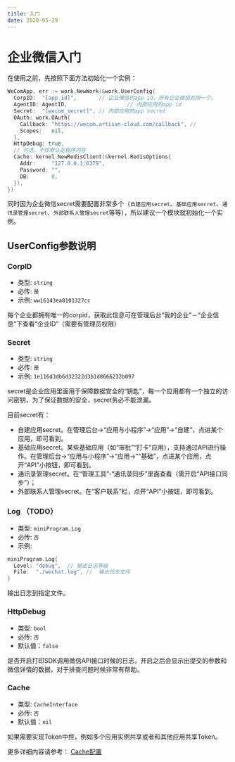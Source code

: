 ```yaml
---
title: 入门
date: 2020-05-29
---
```


# 企业微信入门


在使用之前，先按照下面方法初始化一个实例：

``` go
WeComApp, err := work.NewWork(&work.UserConfig{
  CorpID:  "[app_id]",       // 企业微信的app id，所有企业微信共用一个。
  AgentID: AgentID,                   // 内部应用的app id
  Secret:  "[wecom_secret]", // 内部应用的app secret
  OAuth: work.OAuth{
    Callback: "https://wecom.artisan-cloud.com/callback", //
    Scopes:   nil,
  },
  HttpDebug: true,
  // 可选，不传默认走程序内存
  Cache: kernel.NewRedisClient(&kernel.RedisOptions{
    Addr:     "127.0.0.1:6379",
    Password: "",
    DB:       0,
  }),
})
```

同时因为企业微信secret需要配置非常多个（`自建应用secret`、`基础应用secret`、`通讯录管理secret`、`外部联系人管理secret`等等），所以建议一个模块就初始化一个实例。

## UserConfig参数说明

### CorpID

- 类型: `string`
- 必传: `是`
- 示例: `ww16143ea0101327cc` 

每个企业都拥有唯一的corpid，获取此信息可在管理后台“我的企业”－“企业信息”下查看“企业ID”（需要有管理员权限）

### Secret

- 类型: `string`
- 必传: `是`
- 示例: `1e116d3db6d32322d3b1d8666232b097` 

secret是企业应用里面用于保障数据安全的“钥匙”，每一个应用都有一个独立的访问密钥，为了保证数据的安全，secret务必不能泄漏。

目前secret有：

- 自建应用secret。在管理后台->“应用与小程序”->“应用”->“自建”，点进某个应用，即可看到。
- 基础应用secret。某些基础应用（如“审批”“打卡”应用），支持通过API进行操作。在管理后台->“应用与小程序”->“应用->”“基础”，点进某个应用，点开“API”小按钮，即可看到。
- 通讯录管理secret。在“管理工具”-“通讯录同步”里面查看（需开启“API接口同步”）；
- 外部联系人管理secret。在“客户联系”栏，点开“API”小按钮，即可看到。

### Log （TODO）

- 类型: `miniProgram.Log`
- 必传: `否`
- 示例: 

``` go
miniProgram.Log{
  Level: "debug",  // 输出日志等级
  File:  "./wechat.log", //  输出日志文件
}
```

输出日志到指定文件。

### HttpDebug

- 类型: `bool`
- 必传: `否`
- 默认值：`false`

是否开启打印SDK调用微信API接口时候的日志，开启之后会显示出提交的参数和微信详情的数据，对于排查问题时候非常有帮助。

### Cache

- 类型: `CacheInterface`
- 必传: `否`
- 默认值：`nil`

如果需要实现Token中控，例如多个应用实例共享或者和其他应用共享Token。

更多详细内容请参考： [Cache配置](/zh/start/common.md#cache配置)

